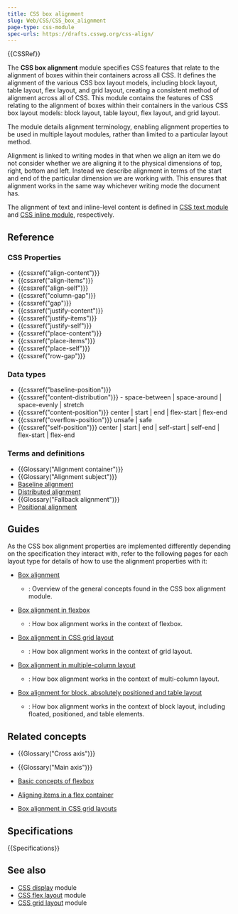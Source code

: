 ```yaml
---
title: CSS box alignment
slug: Web/CSS/CSS_box_alignment
page-type: css-module
spec-urls: https://drafts.csswg.org/css-align/
---
```


{{CSSRef}}

The **CSS box alignment** module specifies CSS features that relate to the alignment of boxes within their containers across all CSS. It defines the alignment of the various CSS box layout models, including block layout, table layout, flex layout, and grid layout, creating a consistent method of alignment across all of CSS. This module contains the features of CSS relating to the alignment of boxes within their containers in the various CSS box layout models: block layout, table layout, flex layout, and grid layout.

The module details alignment terminology, enabling alignment properties to be used in multiple layout modules, rather than limited to a particular layout method.

Alignment is linked to writing modes in that when we align an item we do not consider whether we are aligning it to the physical dimensions of top, right, bottom and left. Instead we describe alignment in terms of the start and end of the particular dimension we are working with. This ensures that alignment works in the same way whichever writing mode the document has.

The alignment of text and inline-level content is defined in [CSS text module](/en-US/docs/Web/CSS/CSS_text) and [CSS inline module](/en-US/docs/Web/CSS/CSS_inline_layout), respectively.

## Reference

### CSS Properties

- {{cssxref("align-content")}}
- {{cssxref("align-items")}}
- {{cssxref("align-self")}}
- {{cssxref("column-gap")}}
- {{cssxref("gap")}}
- {{cssxref("justify-content")}}
- {{cssxref("justify-items")}}
- {{cssxref("justify-self")}}
- {{cssxref("place-content")}}
- {{cssxref("place-items")}}
- {{cssxref("place-self")}}
- {{cssxref("row-gap")}}

### Data types

- {{cssxref("baseline-position")}}
- {{cssxref("content-distribution")}} - space-between | space-around | space-evenly | stretch
- {{cssxref("content-position")}} center | start | end | flex-start | flex-end
- {{cssxref("overflow-position")}} unsafe | safe
- {{cssxref("self-position")}} center | start | end | self-start | self-end |
  flex-start | flex-end

### Terms and definitions

- {{Glossary("Alignment container")}}
- {{Glossary("Alignment subject")}}
- [Baseline alignment](/en-US/docs/Web/CSS/CSS_box_alignment/box_alignment#baseline_alignment)
- [Distributed alignment](/en-US/docs/Web/CSS/CSS_box_alignment/box_alignment#distributed_alignment)
- {{Glossary("Fallback alignment")}}
- [Positional alignment](/en-US/docs/Web/CSS/CSS_box_alignment/box_alignment#positional_alignment)

## Guides

As the CSS box alignment properties are implemented differently depending on the specification they interact with, refer to the following pages for each layout type for details of how to use the alignment properties with it:

- [Box alignment](/en-US/docs/Web/CSS/CSS_box_alignment/Box_alignment)

  - : Overview of the general concepts found in the CSS box alignment module.

- [Box alignment in flexbox](/en-US/docs/Web/CSS/CSS_box_alignment/Box_alignment_in_flexbox)

  - : How box alignment works in the context of flexbox.

- [Box alignment in CSS grid layout](/en-US/docs/Web/CSS/CSS_box_alignment/Box_alignment_in_grid_layout)

  - : How box alignment works in the context of grid layout.

- [Box alignment in multiple-column layout](/en-US/docs/Web/CSS/CSS_box_alignment/Box_alignment_in_multi-column_layout)

  - : How box alignment works in the context of multi-column layout.

- [Box alignment for block, absolutely positioned and table layout](/en-US/docs/Web/CSS/CSS_box_alignment/Box_alignment_in_block_abspos_tables)

  - : How box alignment works in the context of block layout, including floated, positioned, and table elements.

## Related concepts

- {{Glossary("Cross axis")}}
- {{Glossary("Main axis")}}

- [Basic concepts of flexbox](/en-US/docs/Web/CSS/CSS_flexible_box_layout/Basic_concepts_of_flexbox)

- [Aligning items in a flex container](/en-US/docs/Web/CSS/CSS_flexible_box_layout/Aligning_items_in_a_flex_container)

- [Box alignment in CSS grid layouts](/en-US/docs/Web/CSS/CSS_grid_layout/Box_alignment_in_grid_layout)

## Specifications

{{Specifications}}

## See also

- [CSS display](/en-US/docs/Web/CSS/CSS_display) module
- [CSS flex layout](/en-US/docs/Web/CSS/CSS_flexible_box_layout) module
- [CSS grid layout](/en-US/docs/Web/CSS/CSS_grid_layout) module
